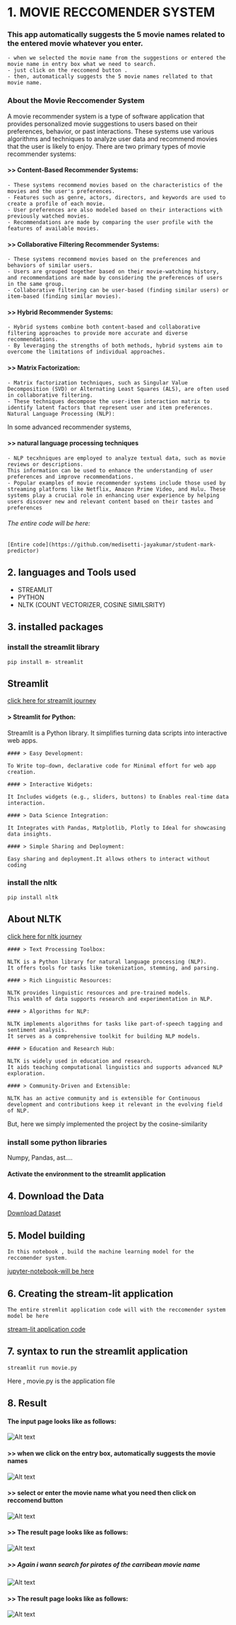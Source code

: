 # 1. MOVIE RECCOMENDER SYSTEM

### This app automatically suggests the 5 movie names related to the entered movie whatever you enter.

    - when we selected the movie name from the suggestions or entered the movie name in entry box what we need to search.
    - just click on the reccomend button .
    - then, automatically suggests the 5 movie names rellated to that movie name.

### About the Movie Reccomender System
A movie recommender system is a type of software application that provides personalized movie suggestions to users based on their preferences, behavior, or past interactions. These systems use various algorithms and techniques to analyze user data and recommend movies that the user is likely to enjoy. There are two primary types of movie recommender systems:

#### >> Content-Based Recommender Systems:

    - These systems recommend movies based on the characteristics of the movies and the user's preferences.
    - Features such as genre, actors, directors, and keywords are used to create a profile of each movie.
    - User preferences are also modeled based on their interactions with previously watched movies.
    - Recommendations are made by comparing the user profile with the features of available movies.

#### >> Collaborative Filtering Recommender Systems:

    - These systems recommend movies based on the preferences and behaviors of similar users.
    - Users are grouped together based on their movie-watching history, and recommendations are made by considering the preferences of users in the same group.
    - Collaborative filtering can be user-based (finding similar users) or item-based (finding similar movies).

#### >> Hybrid Recommender Systems:

    - Hybrid systems combine both content-based and collaborative filtering approaches to provide more accurate and diverse recommendations.
    - By leveraging the strengths of both methods, hybrid systems aim to overcome the limitations of individual approaches.

#### >> Matrix Factorization:

    - Matrix factorization techniques, such as Singular Value Decomposition (SVD) or Alternating Least Squares (ALS), are often used in collaborative filtering.
    - These techniques decompose the user-item interaction matrix to identify latent factors that represent user and item preferences.
    Natural Language Processing (NLP):

 In some advanced recommender systems,
 #### >> natural language processing techniques 
    - NLP tecxhniques are employed to analyze textual data, such as movie reviews or descriptions.
    This information can be used to enhance the understanding of user preferences and improve recommendations.
    - Popular examples of movie recommender systems include those used by streaming platforms like Netflix, Amazon Prime Video, and Hulu. These systems play a crucial role in enhancing user experience by helping users discover new and relevant content based on their tastes and preferences

###### The entire code will be here:
    [Entire code](https://github.com/medisetti-jayakumar/student-mark-predictor)

## 2. languages and Tools used

- STREAMLIT 
- PYTHON
- NLTK (COUNT VECTORIZER, COSINE SIMILSRITY)


## 3. installed packages


### install the streamlit library
    pip install m- streamlit

## Streamlit 
[click here for streamlit journey](https://www.geeksforgeeks.org/a-beginners-guide-to-streamlit/)

#### > Streamlit for Python:

Streamlit is a Python library. It simplifies turning data scripts into interactive web apps.

    #### > Easy Development:

    To Write top-down, declarative code for Minimal effort for web app creation.

    #### > Interactive Widgets:

    It Includes widgets (e.g., sliders, buttons) to Enables real-time data interaction.

    #### > Data Science Integration:

    It Integrates with Pandas, Matplotlib, Plotly to Ideal for showcasing data insights.

    #### > Simple Sharing and Deployment:

    Easy sharing and deployment.It allows others to interact without coding
### install the nltk
    pip install nltk

## About NLTK
[click here for nltk journey](https://www.nltk.org/)

    #### > Text Processing Toolbox:

    NLTK is a Python library for natural language processing (NLP).
    It offers tools for tasks like tokenization, stemming, and parsing.

    #### > Rich Linguistic Resources:

    NLTK provides linguistic resources and pre-trained models.
    This wealth of data supports research and experimentation in NLP.

    #### > Algorithms for NLP:

    NLTK implements algorithms for tasks like part-of-speech tagging and sentiment analysis.
    It serves as a comprehensive toolkit for building NLP models.

    #### > Education and Research Hub:

    NLTK is widely used in education and research.
    It aids teaching computational linguistics and supports advanced NLP exploration.

    #### > Community-Driven and Extensible:

    NLTK has an active community and is extensible for Continuous development and contributions keep it relevant in the evolving field of NLP.

But, here we simply implemented the project by the cosine-similarity
### install some python libraries
Numpy, Pandas, ast....



#### Activate the environment to the streamlit application


 ## 4. Download the Data

[Download Dataset](https://github.com/medisetti-jayakumar/Movie-Reccomender-sytem/blob/main/Dataset.zip)


## 5. Model building

    In this notebook , build the machine learning model for the reccomender system.

[jupyter-notebook-will be here](https://github.com/medisetti-jayakumar/Movie-Reccomender-sytem/blob/main/movie_reccomender_notebook.ipynb)

## 6. Creating the stream-lit application
    The entire stremlit application code will with the reccomender system model be here

[stream-lit application code](https://github.com/medisetti-jayakumar/Movie-Reccomender-sytem/blob/main/movie.py)

## 7. syntax to run the streamlit application
    streamlit run movie.py
Here , movie.py is the application file
 ## 8. Result
#### The input page looks like as follows:
![Alt text](<image_section/Screenshot 2023-12-21 144017.png>)

#### >> when we click on the entry box, automatically suggests the movie names
![Alt text](<image_section/Screenshot 2023-12-21 144045.png>)
#### >> select or enter the movie name what you need then click on reccomend button
![Alt text](<image_section/Screenshot 2023-12-21 144056.png>)
#### >> The result page looks like as follows:
![Alt text](<image_section/Screenshot 2023-12-21 144107.png>)
##### >> Again i wann search for pirates of the carribean  movie name
![Alt text](<image_section/Screenshot 2023-12-21 144222.png>)
#### >> The result page looks like as follows:
![Alt text](<image_section/Screenshot 2023-12-21 144243.png>)


